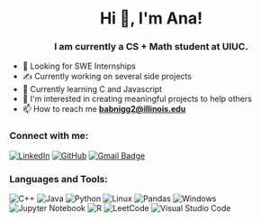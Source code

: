 <h1 align="center">Hi 👋, I'm Ana!</h1>
<h3 align="center">I am currently a CS + Math student at UIUC.</h3>

- 👀 Looking for SWE Internships
- ✍️ Currently working on several side projects
- 🌱 Currently learning C and Javascript
- 🌠 I'm interested in creating meaningful projects to help others
- 📫 How to reach me **babnigg2@illinois.edu**

<h3 align="left">Connect with me:</h3>
<p align="left">

<a href="https://www.linkedin.com/in/ana-babnigg" target="_blank"><img src="https://img.shields.io/badge/LinkedIn-%230077B5.svg?&style=flat-square&logo=linkedin&logoColor=white" alt="LinkedIn"></a>
[![GitHub](https://img.shields.io/badge/-GitHub-181717?style=flat-square&logo=github&link=https://github.com/anababnigg/)](https://github.com/anababnigg/)
[![Gmail Badge](https://img.shields.io/badge/-Gmail-c14438?style=flat-square&logo=Gmail&logoColor=white&link=mailto:ana@babnigg.com)](mailto:ana@babnigg.com)

</p>

<h3 align="left">Languages and Tools:</h3>

![C++](https://img.shields.io/badge/C%2B%2B-00599C?style=for-the-badge&logo=c%2B%2B&logoColor=white)
![Java](https://img.shields.io/badge/Java-ED8B00?style=for-the-badge&logo=openjdk&logoColor=white)
![Python](https://img.shields.io/badge/Python-3776AB?style=for-the-badge&logo=python&logoColor=white)
![Linux](https://img.shields.io/badge/Linux-FCC624?style=for-the-badge&logo=linux&logoColor=black)
![Pandas](https://img.shields.io/badge/pandas-%23150458.svg?style=for-the-badge&logo=pandas&logoColor=white)
![Windows](https://img.shields.io/badge/Windows-0078D6?style=for-the-badge&logo=windows&logoColor=white)
![Jupyter Notebook](https://img.shields.io/badge/jupyter-%23FA0F00.svg?style=for-the-badge&logo=jupyter&logoColor=white)
![R](https://img.shields.io/badge/r-%23276DC3.svg?style=for-the-badge&logo=r&logoColor=white)
![LeetCode](https://img.shields.io/badge/LeetCode-000000?style=for-the-badge&logo=LeetCode&logoColor=#d16c06)
![Visual Studio Code](https://img.shields.io/badge/Visual%20Studio%20Code-0078d7.svg?style=for-the-badge&logo=visual-studio-code&logoColor=white)

